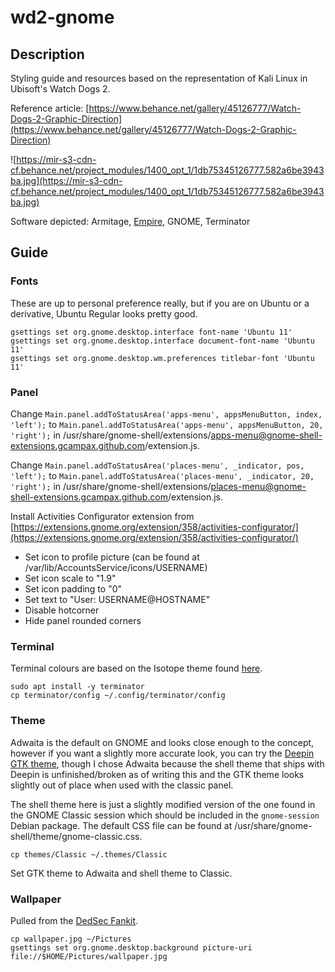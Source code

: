 # wd2-gnome

## Description

Styling guide and resources based on the representation of Kali Linux in Ubisoft's Watch Dogs 2.

Reference article: [https://www.behance.net/gallery/45126777/Watch-Dogs-2-Graphic-Direction](https://www.behance.net/gallery/45126777/Watch-Dogs-2-Graphic-Direction)

![https://mir-s3-cdn-cf.behance.net/project_modules/1400_opt_1/1db75345126777.582a6be3943ba.jpg](https://mir-s3-cdn-cf.behance.net/project_modules/1400_opt_1/1db75345126777.582a6be3943ba.jpg)

Software depicted: Armitage, [Empire](https://github.com/EmpireProject/Empire), GNOME, Terminator

## Guide

### Fonts

These are up to personal preference really, but if you are on Ubuntu or a derivative, Ubuntu Regular looks pretty good.

```
gsettings set org.gnome.desktop.interface font-name 'Ubuntu 11'
gsettings set org.gnome.desktop.interface document-font-name 'Ubuntu 11'
gsettings set org.gnome.desktop.wm.preferences titlebar-font 'Ubuntu 11'
```

### Panel

Change `Main.panel.addToStatusArea('apps-menu', appsMenuButton, index, 'left');` to `Main.panel.addToStatusArea('apps-menu', appsMenuButton, 20, 'right');` in /usr/share/gnome-shell/extensions/apps-menu@gnome-shell-extensions.gcampax.github.com/extension.js.

Change `Main.panel.addToStatusArea('places-menu', _indicator, pos, 'left');` to `Main.panel.addToStatusArea('places-menu', _indicator, 20, 'right');` in /usr/share/gnome-shell/extensions/places-menu@gnome-shell-extensions.gcampax.github.com/extension.js.

Install Activities Configurator extension from [https://extensions.gnome.org/extension/358/activities-configurator/](https://extensions.gnome.org/extension/358/activities-configurator/)

- Set icon to profile picture (can be found at /var/lib/AccountsService/icons/USERNAME)
- Set icon scale to "1.9"
- Set icon padding to "0"
- Set text to "User: USERNAME@HOSTNAME"
- Disable hotcorner
- Hide panel rounded corners

### Terminal

Terminal colours are based on the Isotope theme found [here](http://terminal.sexy).

```
sudo apt install -y terminator
cp terminator/config ~/.config/terminator/config
```

### Theme

Adwaita is the default on GNOME and looks close enough to the concept, however if you want a slightly more accurate look, you can try the [Deepin GTK theme](), though I chose Adwaita because the shell theme that ships with Deepin is unfinished/broken as of writing this and the GTK theme looks slightly out of place when used with the classic panel.

The shell theme here is just a slightly modified version of the one found in the GNOME Classic session which should be included in the `gnome-session` Debian package. The default CSS file can be found at /usr/share/gnome-shell/theme/gnome-classic.css.

`cp themes/Classic ~/.themes/Classic`

Set GTK theme to Adwaita and shell theme to Classic.

### Wallpaper

Pulled from the [DedSec Fankit](https://news.ubisoft.com/en-us/article/13qrfvKY8TBLMHHDSe2zdh/watch-dogs-2-grab-the-dedsec-fankit-and-marcus-holloway-cosplay-guide).

```
cp wallpaper.jpg ~/Pictures
gsettings set org.gnome.desktop.background picture-uri file://$HOME/Pictures/wallpaper.jpg
```
